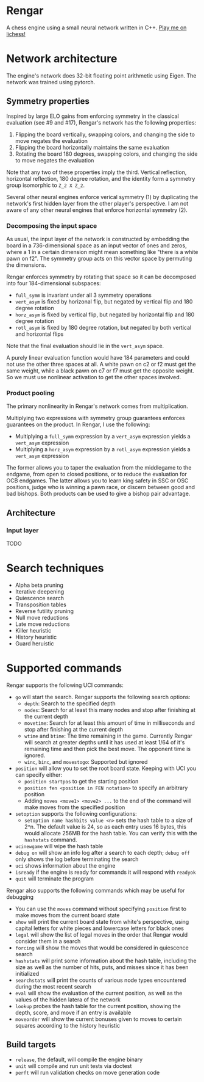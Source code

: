 # Rengar
A chess engine using a small neural network written in C++. [Play me on lichess!](https://lichess.org/@/MisterRengar)

# Network architecture

The engine's network does 32-bit floating point arithmetic using Eigen. The network was trained using pytorch. 

## Symmetry properties
Inspired by large ELO gains from enforcing symmetry in the classical evaluation (see #9 and #17), Rengar's network has the following properties:

1. Flipping the board vertically, swapping colors, and changing the side to move negates the evaluation
2. Flipping the board horizontally maintains the same evaluation
3. Rotating the board 180 degrees, swapping colors, and changing the side to move negates the evaluation

Note that any two of these properties imply the third. Vertical reflection, horizontal reflection, 180 degree rotation, and the identity form a symmetry group isomorphic to `Z_2 X Z_2`.

Several other neural engines enforce verical symmetry (1) by duplicating the network's first hidden layer from the other player's perspective. I am not aware of any other neural engines that enforce horizontal symmetry (2).

### Decomposing the input space

As usual, the input layer of the network is constructed by embedding the board in a 736-dimensional space as an input vector of ones and zeros, where a 1 in a certain dimension might mean something like "there is a white pawn on f2". The symmetry group acts on this vector space by permuting the dimensions.

Rengar enforces symmetry by rotating that space so it can be decomposed into four 184-dimensional subspaces:

- `full_symm` is invariant under all 3 symmetry operations
- `vert_asym` is fixed by horizonal flip, but negated by vertical flip and 180 degree rotation
- `horz_asym` is fixed by vertical flip, but negated by horizontal flip and 180 degree rotation
- `rotl_asym` is fixed by 180 degree rotation, but negated by both vertical and horizontal flips

Note that the final evaluation should lie in the `vert_asym` space.

A purely linear evaluation function would have 184 parameters and could not use the other three spaces at all. A white pawn on c2 or f2 must get the same weight, while a black pawn on c7 or f7 must get the opposite weight. So we must use nonlinear activation to get the other spaces involved.

### Product pooling

The primary nonlinearity in Rengar's network comes from multiplication. 

Multiplying two expressions with symmetry group guarantees enforces guarantees on the product. In Rengar, I use the following:

- Multiplying a `full_symm` expression by a `vert_asym` expression yields a `vert_asym` expression
- Multiplying a `horz_asym` expression by a `rotl_asym` expression yields a `vert_asym` expression

The former allows you to taper the evaluation from the middlegame to the endgame, from open to closed positions, or to reduce the evaluation for OCB endgames. The latter allows you to learn king safety in SSC or OSC positions, judge who is winning a pawn race, or discern between good and bad bishops. Both products can be used to give a bishop pair advantage. 

## Architecture

### Input layer

TODO

# Search techniques

- Alpha beta pruning
- Iterative deepening
- Quiescence search
- Transposition tables
- Reverse futility pruning
- Null move reductions
- Late move reductions
- Killer heuristic
- History heuristic
- Guard heruistic

# Supported commands

Rengar supports the following UCI commands:
- `go` will start the search. Rengar supports the following search options:
    - `depth`: Search to the specified depth
    - `nodes`: Search for at least this many nodes and stop after finishing at the current depth
    - `movetime`: Search for at least this amount of time in milliseconds and stop after finishing at the current depth
    - `wtime` and `btime`: The time remaining in the game. Currently Rengar will search at greater depths until it has used at least 1/64 of it's remaining time and then pick the best move. The opponent time is ignored.
    - `winc`, `binc`, and `movestogo`: Supported but ignored
- `position` will allow you to set the root board state. Keeping with UCI you can specify either:
    - `position startpos` to get the starting position
    - `position fen <position in FEN notation>` to specify an arbitrary position
    - Adding `moves <move1> <move2> ...` to the end of the command will make moves from the specified position
- `setoption` supports the following configurations:
    - `setoption name hashbits value <n>` sets the hash table to a size of 2^n. The default value is 24, so as each entry uses 16 bytes, this would allocate 256MB for the hash table. You can verify this with the `hashstats` command.
- `ucinewgame` will wipe the hash table
- `debug on` will show an info log after a search to each depth; `debug off` only shows the log before terminating the search
- `uci` shows information about the engine
- `isready` if the engine is ready for commands it will respond with `readyok`
- `quit` will terminate the program

Rengar also supports the following commands which may be useful for debugging
- You can use the `moves` command without specifying `position` first to make moves from the current board state
- `show` will print the current board state from white's perspective, using capital letters for white pieces and lowercase letters for black ones
- `legal` will show the list of legal moves in the order that Rengar would consider them in a search
- `forcing` will show the moves that would be considered in quiescence search
- `hashstats` will print some information about the hash table, including the size as well as the number of hits, puts, and misses since it has been initialized
- `searchstats` will print the counts of various node types encountered during the most recent search
- `eval` will show the evaluation of the current position, as well as the values of the hidden latera of the network
- `lookup` probes the hash table for the current position, showing the depth, score, and move if an entry is available
- `moveorder` will show the current bonuses given to moves to certain squares according to the history heuristic

## Build targets
- `release`, the default, will compile the engine binary
- `unit` will compile and run unit tests via doctest
- `perft` will run validation checks on move generation code
